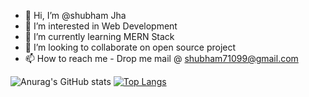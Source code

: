 - 👋 Hi, I’m @shubham Jha
- 👀 I’m interested in Web Development    
- 🌱 I’m currently learning MERN Stack
- 💞️ I’m looking to collaborate on open source project
- 📫 How to reach me - Drop me mail @ shubham71099@gmail.com

![Anurag's GitHub stats](https://github-readme-stats.vercel.app/api?username=shubham71099&show_icons=true&theme=highcontrast) [![Top Langs](https://github-readme-stats.vercel.app/api/top-langs/?username=shubham71099&layout=compact&langs_count=10)](https://github.com/anuraghazra/github-readme-stats)

